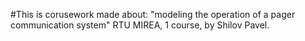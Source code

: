 #This is corusework made about: "modeling the operation of a pager communication system"
RTU MIREA, 1 course, by Shilov Pavel.
